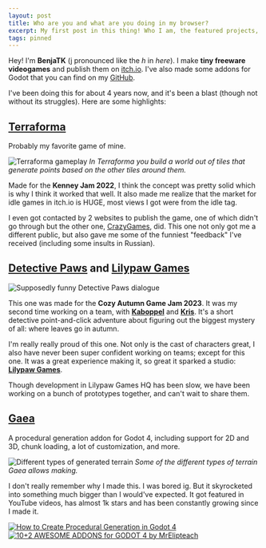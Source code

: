 ```yaml
---
layout: post
title: Who are you and what are you doing in my browser?
excerpt: My first post in this thing! Who I am, the featured projects, and more.
tags: pinned
---
```

Hey! I'm **BenjaTK** (j pronounced like the _h_ in _here_). I make **tiny freeware videogames** and publish them on [itch.io](https://benjatk.itch.io/). I've also made some addons for Godot that you can find on my [GitHub](https://github.com/BenjaTK).

I've been doing this for about 4 years now, and it's been a blast (though not without its struggles). Here are some highlights:

## [Terraforma](https://benjatk.itch.io/terraforma)

Probably my favorite game of mine. 

![Terraforma gameplay](https://img.itch.zone/aW1hZ2UvMTY3MDkxMi85OTU4MjE1LmdpZg==/347x500/L6Lwst.gif)
*In Terraforma you build a world out of tiles that generate points based on the other tiles around them.*

Made for the **Kenney Jam 2022**, I think the concept was pretty solid which is why I think it worked that well. It also made me realize that the market for idle games in itch.io is HUGE, most views I got were from the idle tag.

I even got contacted by 2 websites to publish the game, one of which didn't go through but the other one, [CrazyGames](https://www.crazygames.com/game/terraforma?bypassCache=o9ipl), did. This one not only got me a different public, but also gave me some of the funniest "feedback" I've received (including some insults in Russian).

## [Detective Paws](https://benjatk.itch.io/detective-paws) and [Lilypaw Games](https://lilypaw-games.itch.io/)

![Supposedly funny Detective Paws dialogue](https://img.itch.zone/aW1hZ2UvMjI4OTg2MS8xMzYzODU3Ni5naWY=/347x500/H05rfs.gif)

This one was made for the **Cozy Autumn Game Jam 2023**. It was my second time working on a team, with [**Kaboppel**](https://phil-o.itch.io/) and [**Kris**](https://dapper-kris.itch.io/). It's a short detective point-and-click adventure about figuring out the biggest mystery of all: where leaves go in autumn. 

I'm really really proud of this one. Not only is the cast of characters great, I also have never been super confident working on teams; except for this one. It was a great experience making it, so great it sparked a studio: [**Lilypaw Games**](https://lilypaw-games.itch.io/).

Though development in Lilypaw Games HQ has been slow, we have been working on a bunch of prototypes together, and can't wait to share them.

## [Gaea](https://github.com/BenjaTK/Gaea)

A procedural generation addon for Godot 4, including support for 2D and 3D, chunk loading, a lot of customization, and more.

![Different types of generated terrain](https://github.com/BenjaTK/Gaea/raw/main/docs/assets/generators-showcase.png)
*Some of the different types of terrain Gaea allows making.*

I don't really remember why I made this. I was bored ig. But it skyrocketed into something much bigger than I would've expected. It got featured in YouTube videos, has almost 1k stars and has been constantly growing since I made it.

[![How to Create Procedural Generation in Godot 4](https://github.com/BenjaTK/Gaea/raw/main/docs/assets/devworm-thumbnail.jpg)](https://youtu.be/oB1xsCcO9wI "How to Create Procedural Generation in Godot 4")
[![10+2 AWESOME ADDONS for GODOT 4 by MrElipteach](https://github.com/BenjaTK/Gaea/raw/main/docs/assets/mrelipteach-thumbnail.jpg)](https://youtu.be/-FQNPCB7e3s?t=144&si=myv2OsGoLa7jiUfi "10+2 AWESOME ADDONS for GODOT 4 by MrElipteach")

